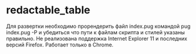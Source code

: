 # redactable_table
Для развертки необходимо прорендерить файл index.pug командой pug index.pug -P и убедиться что пути к файлам скрипта и стилей указаны правильно.
Не реализована поддержка Internet Explorer 11 и последних версий Firefox. Работает только в Chrome.

